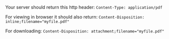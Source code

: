 
Your server should return this http header:
`Content-Type: application/pdf`

For viewing in browser it should also return:
`Content-Disposition: inline;filename="myfile.pdf"`

For downloading:
`Content-Disposition: attachment;filename="myfile.pdf"`
